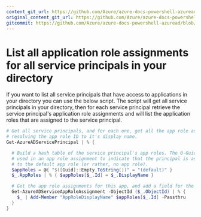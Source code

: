 ```yaml
---
content_git_url: https://github.com/Azure/azure-docs-powershell-azuread/blob/VinceSmith-patch-1/Azure%20AD%20Cmdlets/docs-conceptual/List-Service-principal-application-roles.md
original_content_git_url: https://github.com/Azure/azure-docs-powershell-azuread/blob/VinceSmith-patch-1/Azure%20AD%20Cmdlets/docs-conceptual/List-Service-principal-application-roles.md
gitcommit: https://github.com/Azure/azure-docs-powershell-azuread/blob/f4f8f8e62d49d3b391f0437294292a7914a5c8c3
---
```

# List all application role assignments for all service principals in your directory

If you want to list all service principals that have access to applications in your directory you can use the below script. The script will get all service principals in your directory, then for each service principal retrieve the service principal's application role assignments and will list the application roles that are assigned to the service principal.
```powershell
# Get all service principals, and for each one, get all the app role assignments, 
# resolving the app role ID to it's display name. 
Get-AzureADServicePrincipal | % {

  # Build a hash table of the service principal's app roles. The 0-Guid is
  # used in an app role assignment to indicate that the principal is assigned
  # to the default app role (or rather, no app role).
  $appRoles = @{ "$([Guid]::Empty.ToString())" = "(default)" }
  $_.AppRoles | % { $appRoles[$_.Id] = $_.DisplayName }

  # Get the app role assignments for this app, and add a field for the app role name
  Get-AzureADServiceAppRoleAssignment -ObjectId ($_.ObjectId) | % {
    $_ | Add-Member "AppRoleDisplayName" $appRoles[$_.Id] -Passthru
  }
}
```